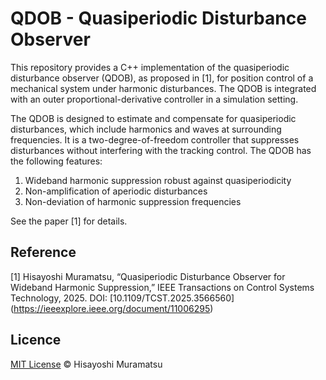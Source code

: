 # QDOB - Quasiperiodic Disturbance Observer

This repository provides a C++ implementation of the quasiperiodic disturbance observer (QDOB), as proposed in [1], for position control of a mechanical system under harmonic disturbances. The QDOB is integrated with an outer proportional-derivative controller in a simulation setting.

The QDOB is designed to estimate and compensate for quasiperiodic disturbances, which include harmonics and waves at surrounding frequencies. It is a two-degree-of-freedom controller that suppresses disturbances without interfering with the tracking control. The QDOB has the following features:

1. Wideband harmonic suppression robust against quasiperiodicity
2. Non-amplification of aperiodic disturbances
3. Non-deviation of harmonic suppression frequencies

See the paper [1] for details.

## Reference

[1] Hisayoshi Muramatsu, “Quasiperiodic Disturbance Observer for Wideband Harmonic Suppression,” IEEE Transactions on Control Systems Technology, 2025. DOI: [10.1109/TCST.2025.3566560]
(https://ieeexplore.ieee.org/document/11006295)

## Licence

[MIT License](https://github.com/HisayoshiMuramatsu/PASF/blob/master/LICENSE) © Hisayoshi Muramatsu
